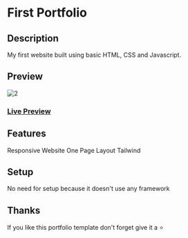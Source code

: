 # First Portfolio

## Description
My first website built using basic HTML, CSS and Javascript.

## Preview
![2](https://user-images.githubusercontent.com/34765525/230939441-da3bd8a7-2844-471a-b712-662dd681f64e.JPG)
### [Live Preview](https://rikiprimus.github.io/portofolio/)

## Features
Responsive Website
One Page Layout
Tailwind

## Setup
No need for setup because it doesn't use any framework

## Thanks
If you like this portfolio template don't forget give it a ⭐



